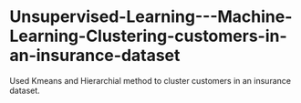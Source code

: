# Unsupervised-Learning---Machine-Learning-Clustering-customers-in-an-insurance-dataset
Used Kmeans and Hierarchial method to cluster customers in an insurance dataset. 
